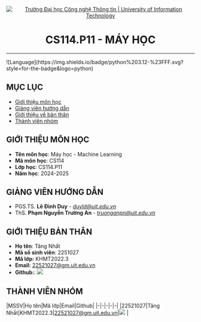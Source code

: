 <!-- Banner -->
<p align="center">
  <a href="https://www.uit.edu.vn/" title="Trường Đại học Công nghệ Thông tin" style="border: none;">
    <img src="https://i.imgur.com/WmMnSRt.png" alt="Trường Đại học Công nghệ Thông tin | University of Information Technology">
  </a>
</p>

<h1 align="center"><b>CS114.P11 - MÁY HỌC</b></h1>

<hr>
<!-- Badge -->
![Language](https://img.shields.io/badge/python%203.12-%23FFF.svg?style=for-the-badge&logo=python)

## MỤC LỤC
* [ Giới thiệu môn học](#gioithieumonhoc)
* [ Giảng viên hướng dẫn](#giangvien)
* [ Giới thiệu về bản thân](#banthan)
* [ Thành viên nhóm](#thanhvien)
## GIỚI THIỆU MÔN HỌC
<a name ='gioithieumonhoc'></a>

* **Tên môn học**: Máy học - Machine Learning
* **Mã môn học**: CS114
* **Lớp học**: CS114.P11
* **Năm học**: 2024-2025

## GIẢNG VIÊN HƯỚNG DẪN
<a name="giangvien"></a>
* PGS.TS. **Lê Đình Duy** - *duyld@uit.edu.vn*
* ThS. **Phạm Nguyễn Trường An** - *truonganpn@uit.edu.vn*

## GIỚI THIỆU BẢN THÂN
<a name ='banthan'></a>
* **Họ tên**: Tăng Nhất
* **Mã số sinh viên**: 2251027
* **Mã lớp:** KHMT2022.3
* **Email:** 22521027@gm.uit.edu.vn
* **Github:**: [![](https://img.shields.io/badge/GadGadGad-%2324292f.svg?style=flat-square&logo=github      )](https://github.com/GadGadGad) 

## THÀNH VIÊN NHÓM
<a name ='thanhvien'></a>
|MSSV|Họ tên|Mã lớp|Email|Github|
|-|-|-|-|-|
|22521027|Tăng Nhất|KHMT2022.3|22521027@gm.uit.edu.vn|[![](https://img.shields.io/badge/GadGadGad-%2324292f.svg?style=flat-square&logo=github      )](https://github.com/GadGadGad) |